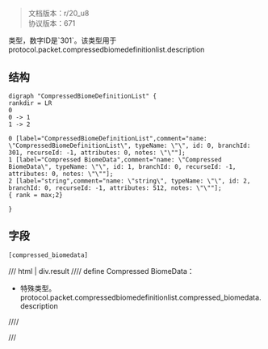 # <!-- md:samp CompressedBiomeDefinitionList -->

> 文档版本：r/20_u8<br/>协议版本：671

<!-- md:samp CompressedBiomeDefinitionList -->类型，数字ID是`301`。该类型用于protocol.packet.compressedbiomedefinitionlist.description

## 结构

```viz
digraph "CompressedBiomeDefinitionList" {
rankdir = LR
0
0 -> 1
1 -> 2

0 [label="CompressedBiomeDefinitionList",comment="name: \"CompressedBiomeDefinitionList\", typeName: \"\", id: 0, branchId: 301, recurseId: -1, attributes: 0, notes: \"\""];
1 [label="Compressed BiomeData",comment="name: \"Compressed BiomeData\", typeName: \"\", id: 1, branchId: 0, recurseId: -1, attributes: 0, notes: \"\""];
2 [label="string",comment="name: \"string\", typeName: \"\", id: 2, branchId: 0, recurseId: -1, attributes: 512, notes: \"\""];
{ rank = max;2}

}

```

## 字段

```title='CompressedBiomeDefinitionList'
[compressed_biomedata]
```

/// html | div.result
//// define
Compressed BiomeData：[<!-- md:samp string -->](../types/string.md)

- 特殊类型。protocol.packet.compressedbiomedefinitionlist.compressed_biomedata.description


////

///

